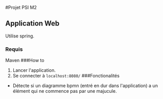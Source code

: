#Projet PSI M2

## Application Web
Utilise spring.
### Requis
Maven
###How to
1. Lancer l'application.
2. Se connecter à `localhost:8080/`
###Fonctionalités
* Détecte si un diagramme bpmn (entré en dur dans l'application) a un élément qui ne commence pas par une majucule.